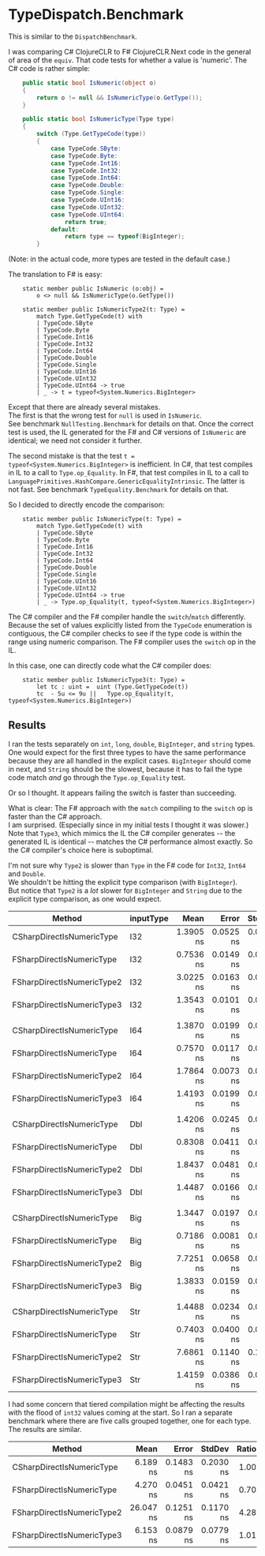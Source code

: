 ﻿# TypeDispatch.Benchmark

This is similar to the `DispatchBenchmark`.

I was comparing C# ClojureCLR to F# ClojureCLR.Next code in the general of area of the `equiv`.
That code tests for whether a value is 'numeric'.  The C# code is rather simple:

```C#
    public static bool IsNumeric(object o)
    {
        return o != null && IsNumericType(o.GetType());
    }

    public static bool IsNumericType(Type type)
    {
        switch (Type.GetTypeCode(type))
        {
            case TypeCode.SByte:
            case TypeCode.Byte:
            case TypeCode.Int16:
            case TypeCode.Int32:
            case TypeCode.Int64:
            case TypeCode.Double:
            case TypeCode.Single:
            case TypeCode.UInt16:
            case TypeCode.UInt32:
            case TypeCode.UInt64:
                return true;
            default: 
                return type == typeof(BigInteger);
        }
```

(Note: in the actual code, more types are tested in the default case.)

The translation to F# is easy:

```F#
    static member public IsNumeric (o:obj) = 
    	o <> null && IsNumericType(o.GetType())
   
    static member public IsNumericType2(t: Type) =
        match Type.GetTypeCode(t) with
        | TypeCode.SByte
        | TypeCode.Byte
        | TypeCode.Int16
        | TypeCode.Int32
        | TypeCode.Int64
        | TypeCode.Double
        | TypeCode.Single
        | TypeCode.UInt16
        | TypeCode.UInt32
        | TypeCode.UInt64 -> true
        | _ -> t = typeof<System.Numerics.BigInteger>
```

Except that there are already several mistakes.  
The first is that the wrong test for `null` is used in `IsNumeric`.  
See benchmark `NullTesting.Benchmark` for details on that.
Once the correct test is used, the IL generated for the F# and C# versions of `IsNumeric` are identical; 
we need not consider it further.

The second mistake is that the test `t = typeof<System.Numerics.BigInteger>` is inefficient.
In C#, that test compiles in IL to a call to `Type.op_Equality`.
In F#, that test compiles in IL to a call to `LanguagePrimitives.HashCompare.GenericEqualityIntrinsic`.
The latter is not fast.  See benchmark `TypeEquality.Benchmark` for details on that.

So I decided to directly encode the comparison:

```F#
	static member public IsNumericType(t: Type) =
		match Type.GetTypeCode(t) with
		| TypeCode.SByte
		| TypeCode.Byte
		| TypeCode.Int16
		| TypeCode.Int32
		| TypeCode.Int64
		| TypeCode.Double
		| TypeCode.Single
		| TypeCode.UInt16
		| TypeCode.UInt32
		| TypeCode.UInt64 -> true
        | _ -> Type.op_Equality(t, typeof<System.Numerics.BigInteger>)
```

The C# compiler and the F# compiler handle the `switch`/`match` differently.
Because the set of values explicitly listed from the `TypeCode` enumeration is contiguous, the C# compiler checks to see if the type code is within the range using numeric comparison.
The F# compiler uses the `switch` op in the IL.

In this case, one can directly code what the C# compiler does:

```F#
    static member public IsNumericType3(t: Type) =
        let tc : uint =  uint (Type.GetTypeCode(t)) 
        tc  - 5u <= 9u ||   Type.op_Equality(t, typeof<System.Numerics.BigInteger>)
```

## Results

I ran the tests separately on `int`, `long`, `double`, `BigInteger`, and `string` types.
One would expect for the first three types to have the same performance because they are all handled in the explicit cases.
`BigInteger` should come in next, and `String` should be the slowest, because it has to fail the type code match _and_ go through the `Type.op_Equality` test.

Or so I thought.  It appears failing the switch is faster than succeeding.  

What is clear:  The F# approach with the `match` compiling to the `switch` op is faster than the C# approach.  
I am surprised.  (Especially since in my initial tests I thought it was slower.) 
Note that `Type3`, which mimics the IL the C# compiler generates -- the generated IL is identical -- matches the C# performance almost exactly.
So the C# compiler's choice here is suboptimal.

I'm not sure why `Type2` is slower than `Type` in the F# code for `Int32`, `Int64` and `Double`.  
We shouldn't be hitting the explicit type comparison (with `BigInteger`).  
But notice that `Type2` is a _lot_ slower for `BigInteger` and `String` due to the explicit type comparison, as one would expect.



| Method                     | inputType | Mean      | Error     | StdDev    | Ratio | RatioSD |
|--------------------------- |---------- |----------:|----------:|----------:|------:|--------:|
| CSharpDirectIsNumericType  | I32       | 1.3905 ns | 0.0525 ns | 0.0439 ns |  1.00 |    0.00 |
| FSharpDirectIsNumericType  | I32       | 0.7536 ns | 0.0149 ns | 0.0139 ns |  0.54 |    0.02 |
| FSharpDirectIsNumericType2 | I32       | 3.0225 ns | 0.0163 ns | 0.0152 ns |  2.17 |    0.07 |
| FSharpDirectIsNumericType3 | I32       | 1.3543 ns | 0.0101 ns | 0.0095 ns |  0.98 |    0.03 |
|                            |           |           |           |           |       |         |
| CSharpDirectIsNumericType  | I64       | 1.3870 ns | 0.0199 ns | 0.0186 ns |  1.00 |    0.00 |
| FSharpDirectIsNumericType  | I64       | 0.7570 ns | 0.0117 ns | 0.0104 ns |  0.55 |    0.01 |
| FSharpDirectIsNumericType2 | I64       | 1.7864 ns | 0.0073 ns | 0.0061 ns |  1.29 |    0.02 |
| FSharpDirectIsNumericType3 | I64       | 1.4193 ns | 0.0199 ns | 0.0176 ns |  1.02 |    0.02 |
|                            |           |           |           |           |       |         |
| CSharpDirectIsNumericType  | Dbl       | 1.4206 ns | 0.0245 ns | 0.0229 ns |  1.00 |    0.00 |
| FSharpDirectIsNumericType  | Dbl       | 0.8308 ns | 0.0411 ns | 0.0615 ns |  0.62 |    0.04 |
| FSharpDirectIsNumericType2 | Dbl       | 1.8437 ns | 0.0481 ns | 0.0450 ns |  1.30 |    0.05 |
| FSharpDirectIsNumericType3 | Dbl       | 1.4487 ns | 0.0166 ns | 0.0155 ns |  1.02 |    0.02 |
|                            |           |           |           |           |       |         |
| CSharpDirectIsNumericType  | Big       | 1.3447 ns | 0.0197 ns | 0.0184 ns |  1.00 |    0.00 |
| FSharpDirectIsNumericType  | Big       | 0.7186 ns | 0.0081 ns | 0.0076 ns |  0.53 |    0.01 |
| FSharpDirectIsNumericType2 | Big       | 7.7251 ns | 0.0658 ns | 0.0616 ns |  5.75 |    0.08 |
| FSharpDirectIsNumericType3 | Big       | 1.3833 ns | 0.0159 ns | 0.0124 ns |  1.03 |    0.01 |
|                            |           |           |           |           |       |         |
| CSharpDirectIsNumericType  | Str       | 1.4488 ns | 0.0234 ns | 0.0207 ns |  1.00 |    0.00 |
| FSharpDirectIsNumericType  | Str       | 0.7403 ns | 0.0400 ns | 0.0476 ns |  0.52 |    0.03 |
| FSharpDirectIsNumericType2 | Str       | 7.6861 ns | 0.1140 ns | 0.1066 ns |  5.30 |    0.08 |
| FSharpDirectIsNumericType3 | Str       | 1.4159 ns | 0.0386 ns | 0.0361 ns |  0.98 |    0.03 |


I had some concern that tiered compilation might be affecting the results with the flood of `int32` values coming at the start.
So I ran a separate benchmark where there are five calls grouped together, one for each type. 
The results are similar.

| Method                     | Mean      | Error     | StdDev    | Ratio | RatioSD |
|--------------------------- |----------:|----------:|----------:|------:|--------:|
| CSharpDirectIsNumericType  |  6.189 ns | 0.1483 ns | 0.2030 ns |  1.00 |    0.00 |
| FSharpDirectIsNumericType  |  4.270 ns | 0.0451 ns | 0.0421 ns |  0.70 |    0.02 |
| FSharpDirectIsNumericType2 | 26.047 ns | 0.1251 ns | 0.1170 ns |  4.28 |    0.11 |
| FSharpDirectIsNumericType3 |  6.153 ns | 0.0879 ns | 0.0779 ns |  1.01 |    0.02 |


